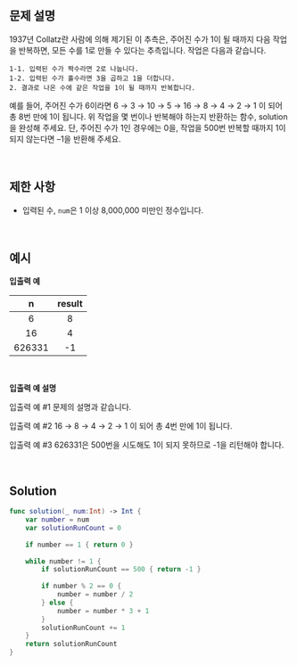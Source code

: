 ## 문제 설명

1937년 Collatz란 사람에 의해 제기된 이 추측은, 주어진 수가 1이 될 때까지 다음 작업을 반복하면, 모든 수를 1로 만들 수 있다는 추측입니다. 작업은 다음과 같습니다.

```
1-1. 입력된 수가 짝수라면 2로 나눕니다. 
1-2. 입력된 수가 홀수라면 3을 곱하고 1을 더합니다. 
2. 결과로 나온 수에 같은 작업을 1이 될 때까지 반복합니다. 
```

예를 들어, 주어진 수가 6이라면 6 → 3 → 10 → 5 → 16 → 8 → 4 → 2 → 1 이 되어 총 8번 만에 1이 됩니다. 위 작업을 몇 번이나 반복해야 하는지 반환하는 함수, solution을 완성해 주세요. 단, 주어진 수가 1인 경우에는 0을, 작업을 500번 반복할 때까지 1이 되지 않는다면 –1을 반환해 주세요.

</br>

## 제한 사항

- 입력된 수, `num`은 1 이상 8,000,000 미만인 정수입니다.

</br>

## 예시

**입출력 예**

|   n    | result |
| :----: | :----: |
|   6    |   8    |
|   16   |   4    |
| 626331 |   -1   |

</br>

**입출력 예 설명**

입출력 예 #1
문제의 설명과 같습니다.

입출력 예 #2
16 → 8 → 4 → 2 → 1 이 되어 총 4번 만에 1이 됩니다.

입출력 예 #3
626331은 500번을 시도해도 1이 되지 못하므로 -1을 리턴해야 합니다.

</br>

## Solution

```swift
func solution(_ num:Int) -> Int {
    var number = num
    var solutionRunCount = 0
    
    if number == 1 { return 0 }
    
    while number != 1 {
        if solutionRunCount == 500 { return -1 }
        
        if number % 2 == 0 {
            number = number / 2
        } else {
            number = number * 3 + 1
        }
        solutionRunCount += 1
    }
    return solutionRunCount
}
```